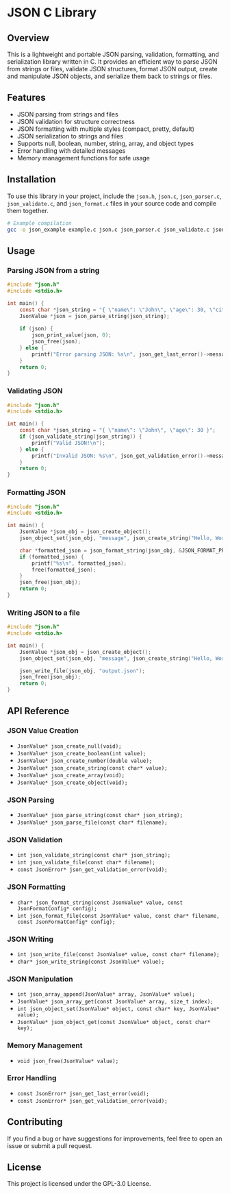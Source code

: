 # JSON C Library

## Overview
This is a lightweight and portable JSON parsing, validation, formatting, and serialization library written in C. It provides an efficient way to parse JSON from strings or files, validate JSON structures, format JSON output, create and manipulate JSON objects, and serialize them back to strings or files.

## Features
- JSON parsing from strings and files
- JSON validation for structure correctness
- JSON formatting with multiple styles (compact, pretty, default)
- JSON serialization to strings and files
- Supports null, boolean, number, string, array, and object types
- Error handling with detailed messages
- Memory management functions for safe usage

## Installation
To use this library in your project, include the `json.h`, `json.c`, `json_parser.c`, `json_validate.c`, and `json_format.c` files in your source code and compile them together.

```sh
# Example compilation
gcc -o json_example example.c json.c json_parser.c json_validate.c json_format.c -Wall -Wextra
```

## Usage

### Parsing JSON from a string
```c
#include "json.h"
#include <stdio.h>

int main() {
    const char *json_string = "{ \"name\": \"John\", \"age\": 30, \"city\": \"New York\" }";
    JsonValue *json = json_parse_string(json_string);
    
    if (json) {
        json_print_value(json, 0);
        json_free(json);
    } else {
        printf("Error parsing JSON: %s\n", json_get_last_error()->message);
    }
    return 0;
}
```

### Validating JSON
```c
#include "json.h"
#include <stdio.h>

int main() {
    const char *json_string = "{ \"name\": \"John\", \"age\": 30 }";
    if (json_validate_string(json_string)) {
        printf("Valid JSON!\n");
    } else {
        printf("Invalid JSON: %s\n", json_get_validation_error()->message);
    }
    return 0;
}
```

### Formatting JSON
```c
#include "json.h"
#include <stdio.h>

int main() {
    JsonValue *json_obj = json_create_object();
    json_object_set(json_obj, "message", json_create_string("Hello, World!"));

    char *formatted_json = json_format_string(json_obj, &JSON_FORMAT_PRETTY);
    if (formatted_json) {
        printf("%s\n", formatted_json);
        free(formatted_json);
    }
    json_free(json_obj);
    return 0;
}
```

### Writing JSON to a file
```c
#include "json.h"
#include <stdio.h>

int main() {
    JsonValue *json_obj = json_create_object();
    json_object_set(json_obj, "message", json_create_string("Hello, World!"));

    json_write_file(json_obj, "output.json");
    json_free(json_obj);
    return 0;
}
```

## API Reference

### JSON Value Creation
- `JsonValue* json_create_null(void);`
- `JsonValue* json_create_boolean(int value);`
- `JsonValue* json_create_number(double value);`
- `JsonValue* json_create_string(const char* value);`
- `JsonValue* json_create_array(void);`
- `JsonValue* json_create_object(void);`

### JSON Parsing
- `JsonValue* json_parse_string(const char* json_string);`
- `JsonValue* json_parse_file(const char* filename);`

### JSON Validation
- `int json_validate_string(const char* json_string);`
- `int json_validate_file(const char* filename);`
- `const JsonError* json_get_validation_error(void);`

### JSON Formatting
- `char* json_format_string(const JsonValue* value, const JsonFormatConfig* config);`
- `int json_format_file(const JsonValue* value, const char* filename, const JsonFormatConfig* config);`

### JSON Writing
- `int json_write_file(const JsonValue* value, const char* filename);`
- `char* json_write_string(const JsonValue* value);`

### JSON Manipulation
- `int json_array_append(JsonValue* array, JsonValue* value);`
- `JsonValue* json_array_get(const JsonValue* array, size_t index);`
- `int json_object_set(JsonValue* object, const char* key, JsonValue* value);`
- `JsonValue* json_object_get(const JsonValue* object, const char* key);`

### Memory Management
- `void json_free(JsonValue* value);`

### Error Handling
- `const JsonError* json_get_last_error(void);`
- `const JsonError* json_get_validation_error(void);`

## Contributing
If you find a bug or have suggestions for improvements, feel free to open an issue or submit a pull request.

## License
This project is licensed under the GPL-3.0 License.

